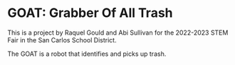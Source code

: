 # GOAT: Grabber Of All Trash

This is a project by Raquel Gould and Abi Sullivan for the
2022-2023 STEM Fair in the San Carlos School District.

The GOAT is a robot that identifies and picks up trash.
